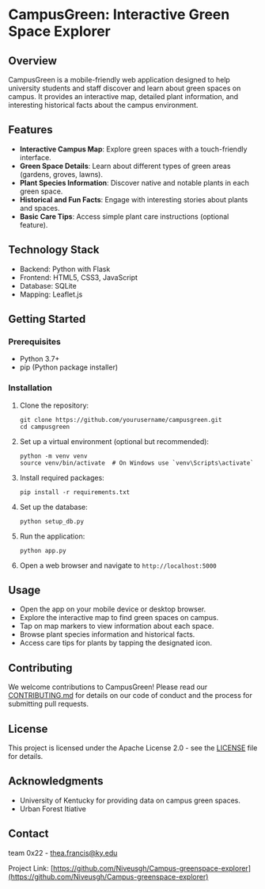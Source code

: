 # CampusGreen: Interactive Green Space Explorer

## Overview
CampusGreen is a mobile-friendly web application designed to help university students and staff discover and learn about green spaces on campus. It provides an interactive map, detailed plant information, and interesting historical facts about the campus environment.

## Features
- **Interactive Campus Map**: Explore green spaces with a touch-friendly interface.
- **Green Space Details**: Learn about different types of green areas (gardens, groves, lawns).
- **Plant Species Information**: Discover native and notable plants in each green space.
- **Historical and Fun Facts**: Engage with interesting stories about plants and spaces.
- **Basic Care Tips**: Access simple plant care instructions (optional feature).

## Technology Stack
- Backend: Python with Flask
- Frontend: HTML5, CSS3, JavaScript
- Database: SQLite
- Mapping: Leaflet.js

## Getting Started

### Prerequisites
- Python 3.7+
- pip (Python package installer)

### Installation
1. Clone the repository:
   ```
   git clone https://github.com/yourusername/campusgreen.git
   cd campusgreen
   ```

2. Set up a virtual environment (optional but recommended):
   ```
   python -m venv venv
   source venv/bin/activate  # On Windows use `venv\Scripts\activate`
   ```

3. Install required packages:
   ```
   pip install -r requirements.txt
   ```

4. Set up the database:
   ```
   python setup_db.py
   ```

5. Run the application:
   ```
   python app.py
   ```

6. Open a web browser and navigate to `http://localhost:5000`

## Usage
- Open the app on your mobile device or desktop browser.
- Explore the interactive map to find green spaces on campus.
- Tap on map markers to view information about each space.
- Browse plant species information and historical facts.
- Access care tips for plants by tapping the designated icon.

## Contributing
We welcome contributions to CampusGreen! Please read our [CONTRIBUTING.md](CONTRIBUTING.md) for details on our code of conduct and the process for submitting pull requests.

## License
This project is licensed under the Apache License 2.0 - see the [LICENSE](LICENSE) file for details.

## Acknowledgments
- University of Kentucky for providing data on campus green spaces.
- Urban Forest Itiative 

## Contact
team 0x22 - thea.francis@ky.edu

Project Link: [https://github.com/Niveusgh/Campus-greenspace-explorer](https://github.com/Niveusgh/Campus-greenspace-explorer)
